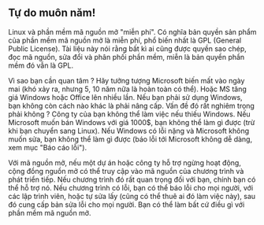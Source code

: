 

<div id="corps">

<h2>Tự do muôn năm!</h2>

Linux và phần mềm mã nguồn mở "miễn phí". Có nghĩa bản quyền sản phẩm của phần 
mềm mã nguồn mở là miễn phí, phổ biến nhất là GPL (General Public License). 
Tài liệu này nói rằng bất kì ai cũng được quyền sao chép, đọc mã nguồn, 
sửa đổi và phân phối phần mềm, miễn là bản quyền phần mềm đó vẫn là GPL.

Vì sao bạn cần quan tâm ? Hãy tưởng tượng Microsoft biến mất vào ngày mai (khó xảy ra, 
nhưng 5, 10 năm nữa là hoàn toàn có thể). Hoặc MS tăng giá Windows hoặc Office lên nhiều lần. 
Nếu bạn phải sử dụng Windows, bạn không còn cách nào khác là phải nâng cấp. Vấn đề đó rất 
nghiêm trọng phải không ? Công ty của bạn không thể làm việc nếu thiếu Windows. Nếu Microsoft 
muốn bán Windows với giá 1000$, bạn không thể làm gì được (trừ khi bạn chuyển sang Linux). 
Nếu Windows có lỗi nặng và Microsoft không muốn sửa, bạn không thể làm gì được (báo lỗi tới 
Microsoft không dễ dàng, xem mục "Báo cáo lỗi").

Với mã nguồn mở, nếu một dự án hoặc công ty hỗ trợ ngừng hoạt động, cộng đồng nguồn 
mở có thể truy cập vào mã nguồn của chương trình và phát triển tiếp. Nếu chương trình đó rất 
quan trọng đối với bạn, chính bạn có thể hỗ trợ nó. Nếu chương trình có lỗi, bạn có thể 
báo lỗi cho mọi người, với các lập trình viên, hoặc tự sửa lấy (cũng có thể thuê ai đó làm 
việc này), sau đó cung cấp bản sửa lỗi cho mọi người. Bạn có thể làm bất cứ điều gì với 
phần mềm mã nguồn mở.

</div>


